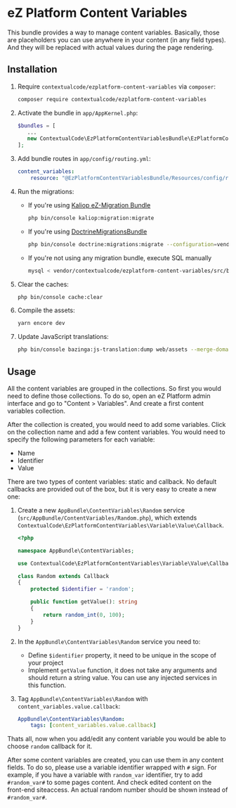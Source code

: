 # eZ Platform Content Variables

This bundle provides a way to manage content variables. Basically, those are placeholders you can use anywhere in your content (in any field types). And they will be replaced with actual values during the page rendering.

## Installation

1. Require `contextualcode/ezplatform-content-variables` via `composer`:
    ```bash
   composer require contextualcode/ezplatform-content-variables
    ```
   
2. Activate the bundle in `app/AppKernel.php`:
    ```php
    $bundles = [
       ...
       new ContextualCode\EzPlatformContentVariablesBundle\EzPlatformContentVariablesBundle(),
    ];
    ```

3. Add bundle routes in `app/config/routing.yml`:
    ```yaml
    content_variables:
        resource: "@EzPlatformContentVariablesBundle/Resources/config/routing.yml"
    ```

4. Run the migrations:

    - If you're using [Kaliop eZ-Migration Bundle](https://github.com/kaliop-uk/ezmigrationbundle)
        ```bash
        php bin/console kaliop:migration:migrate
        ```

    - If you're using [DoctrineMigrationsBundle](https://github.com/doctrine/DoctrineMigrationsBundle)
        ```bash
        php bin/console doctrine:migrations:migrate --configuration=vendor/contextualcode/ezplatform-content-variables/src/bundle/Resources/config/doctrine_migrations.yaml
        ```

    - If you're not using any migration bundle, execute SQL manually
        ```bash
        mysql < vendor/contextualcode/ezplatform-content-variables/src/bundle/MigrationVersions/20191009101530_mysql_create_cc_content_variable_table.sql
        ```

5. Clear the caches:
    ```bash
    php bin/console cache:clear
    ```

6. Compile the assets:
    ```bash
    yarn encore dev
    ```

7. Update JavaScript translations:
    ```bash
    php bin/console bazinga:js-translation:dump web/assets --merge-domains
    ```

## Usage

All the content variables are grouped in the collections. So first you would need to define those collections. To do so,
open an eZ Platform admin interface and go to "Content > Variables". And create a first content variables collection.

After the collection is created, you would need to add some variables. Click on the collection name and add
a few content variables. You would need to specify the following parameters for each variable:
- Name
- Identifier
- Value

There are two types of content variables: static and callback. No default callbacks are provided out of the box,
but it is very easy to create a new one:

1. Create a new `AppBundle\ContentVariables\Random` service (`src/AppBundle/ContentVariables/Random.php`),
which extends `ContextualCode\EzPlatformContentVariables\Variable\Value\Callback`.
    ```php
    <?php
    
    namespace AppBundle\ContentVariables;
    
    use ContextualCode\EzPlatformContentVariables\Variable\Value\Callback;
    
    class Random extends Callback
    {
        protected $identifier = 'random';
    
        public function getValue(): string
        {
            return random_int(0, 100);
        }
    }
    ```

2. In the `AppBundle\ContentVariables\Random` service you need to:
    - Define `$identifier` property, it need to be unique in the scope of your project
    - Implement `getValue` function, it does not take any arguments and should return a string value.
    You can use any injected services in this function.

3. Tag `AppBundle\ContentVariables\Random` with `content_variables.value.callback`:
    ```yaml
    AppBundle\ContentVariables\Random:
        tags: [content_variables.value.callback]
    ```

Thats all, now when you add/edit any content variable you would be able to choose `random` callback for it.

After some content variables are created, you can use them in any content fields. To do so, please use a variable
identifier wrapped with `#` sign. For example, if you have a variable with `random_var` identifier,
try to add `#random_var#` to some pages content. And check edited content on the front-end siteaccess.
An actual random number should be shown instead of `#random_var#`.
